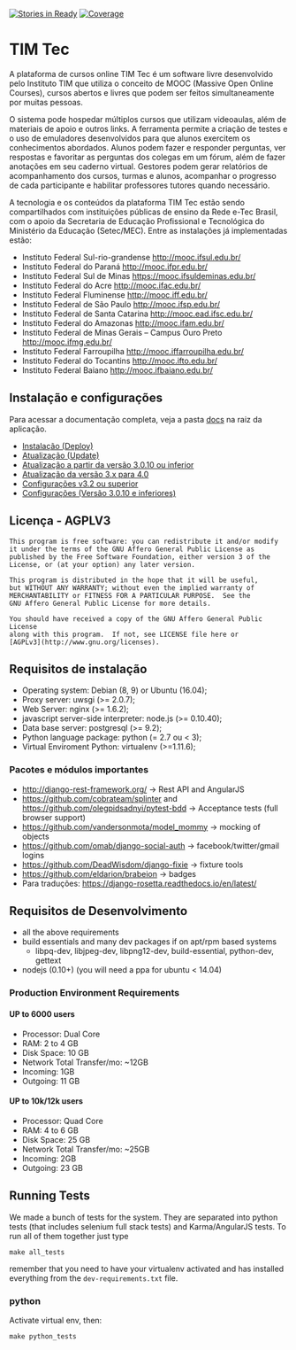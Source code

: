 [![Stories in Ready](https://badge.waffle.io/institutotim/timtec.png?label=ready&title=Ready)](https://waffle.io/institutotim/timtec) [![Coverage](https://coveralls.io/repos/hacklabr/timtec/badge.png)](https://coveralls.io/r/hacklabr/timtec)

# TIM Tec

A plataforma de cursos online TIM Tec é um software livre desenvolvido pelo Instituto TIM que utiliza o conceito de MOOC (Massive Open Online Courses), cursos abertos e livres que podem ser feitos simultaneamente por muitas pessoas.

O sistema pode hospedar múltiplos cursos que utilizam videoaulas, além de materiais de apoio e outros links. A ferramenta permite a criação de testes e o uso de emuladores desenvolvidos para que alunos exercitem os conhecimentos abordados. Alunos podem fazer e responder perguntas, ver respostas e favoritar as perguntas dos colegas em um fórum, além de fazer anotações em seu caderno virtual. Gestores podem gerar relatórios de acompanhamento dos cursos, turmas e alunos, acompanhar o progresso de cada participante e habilitar professores tutores quando necessário.

A tecnologia e os conteúdos da plataforma TIM Tec estão sendo compartilhados com instituições públicas de ensino da Rede e-Tec Brasil, com o apoio da Secretaria de Educação Profissional e Tecnológica do Ministério da Educação (Setec/MEC). Entre as instalações já implementadas estão:

* Instituto Federal Sul-rio-grandense http://mooc.ifsul.edu.br/
* Instituto Federal do Paraná http://mooc.ifpr.edu.br/
* Instituto Federal Sul de Minas https://mooc.ifsuldeminas.edu.br/
* Instituto Federal do Acre http://mooc.ifac.edu.br/
* Instituto Federal Fluminense  http://mooc.iff.edu.br/
* Instituto Federal de São Paulo http://mooc.ifsp.edu.br/
* Instituto Federal de Santa Catarina http://mooc.ead.ifsc.edu.br/
* Instituto Federal do Amazonas http://mooc.ifam.edu.br/
* Instituto Federal de Minas Gerais – Campus Ouro Preto http://mooc.ifmg.edu.br/
* Instituto Federal Farroupilha http://mooc.iffarroupilha.edu.br/
* Instituto Federal do Tocantins http://mooc.ifto.edu.br/
* Instituto Federal Baiano http://mooc.ifbaiano.edu.br/

## Instalação e configurações
Para acessar a documentação completa, veja a pasta [docs](docs) na raiz da aplicação.

* [Instalação (Deploy)](docs/deploy.md)
* [Atualização (Update)](docs/docs/deploy_update.md)
* [Atualização a partir da versão 3.0.10 ou inferior](docs/config_update_from_3.0.10_or_less.md)
* [Atualização da versão 3.x para 4.0](docs/docs/deploy_migration_from_3.x_to_4.0.md)
* [Configurações v3.2 ou superior](docs/config.md)
* [Configurações (Versão 3.0.10 e inferiores)](docs/config_under_3.0.10_and_less.md)


## Licença - AGPLV3

    This program is free software: you can redistribute it and/or modify
    it under the terms of the GNU Affero General Public License as
    published by the Free Software Foundation, either version 3 of the
    License, or (at your option) any later version.

    This program is distributed in the hope that it will be useful,
    but WITHOUT ANY WARRANTY; without even the implied warranty of
    MERCHANTABILITY or FITNESS FOR A PARTICULAR PURPOSE.  See the
    GNU Affero General Public License for more details.

    You should have received a copy of the GNU Affero General Public License
    along with this program.  If not, see LICENSE file here or
    [AGPLv3](http://www.gnu.org/licenses).

## Requisitos de instalação

* Operating system: Debian (8, 9) or Ubuntu (16.04);
* Proxy server: uwsgi (>= 2.0.7);
* Web Server: nginx (>= 1.6.2);
* javascript server-side interpreter: node.js (>= 0.10.40);
* Data base server: postgresql (>= 9.2);
* Python language package: python (= 2.7 ou < 3);
* Virtual Enviroment Python: virtualenv (>=1.11.6);

### Pacotes e módulos importantes
* http://django-rest-framework.org/ -> Rest API and AngularJS
* https://github.com/cobrateam/splinter and https://github.com/olegpidsadnyi/pytest-bdd -> Acceptance tests (full browser support)
* https://github.com/vandersonmota/model_mommy -> mocking of objects
* https://github.com/omab/django-social-auth -> facebook/twitter/gmail logins
* https://github.com/DeadWisdom/django-fixie -> fixture tools
* https://github.com/eldarion/brabeion -> badges
* Para traduções: https://django-rosetta.readthedocs.io/en/latest/

## Requisitos de Desenvolvimento
* all the above requirements
* build essentials and many dev packages if on apt/rpm based systems
    * libpq-dev, libjpeg-dev, libpng12-dev, build-essential, python-dev, gettext
* nodejs (0.10+) (you will need a ppa for ubuntu < 14.04)

### Production Environment Requirements
#### UP to 6000 users
* Processor: Dual Core
* RAM: 2 to 4 GB
* Disk Space: 10 GB
* Network Total Transfer/mo: ~12GB
* Incoming: 1GB
* Outgoing: 11 GB

#### UP to 10k/12k users
* Processor: Quad Core
* RAM: 4 to 6 GB
* Disk Space: 25 GB
* Network Total Transfer/mo: ~25GB
* Incoming: 2GB
* Outgoing: 23 GB



## Running Tests

We made a bunch of tests for the system. They are separated into python tests
(that includes selenium full stack tests) and Karma/AngularJS tests. To run all
of them together just type

    make all_tests

remember that you need to have your virtualenv activated and has installed
everything from the `dev-requirements.txt` file.

### python

Activate virtual env, then:

    make python_tests



